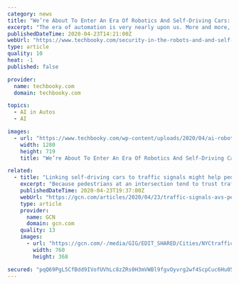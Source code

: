 ```yaml
---
category: news
title: "We’re About To Enter An Era Of Robotics And Self-Driving Cars: But How Will We Secure Those Things?"
excerpt: "The era of automation is very nearly upon us. More and more, we’re seeing artificial intelligence make its way into numerous industries. Perhaps most notable of these is the automotive space. Self-driving cars are already on the road in large numbers – and that’s got a lot of people very, very nervous. Are their fears justified, ..."
publishedDateTime: 2020-04-23T14:21:00Z
webUrl: "https://www.techbooky.com/security-in-the-robots-and-and-self-driving-cars-era/"
type: article
quality: 10
heat: -1
published: false

provider:
  name: techbooky.com
  domain: techbooky.com

topics:
  - AI in Autos
  - AI

images:
  - url: "https://www.techbooky.com/wp-content/uploads/2020/04/ai-robotics.jpg"
    width: 1280
    height: 719
    title: "We’re About To Enter An Era Of Robotics And Self-Driving Cars: But How Will We Secure Those Things?"

related:
  - title: "Linking self-driving cars to traffic signals might help pedestrians give them the green light"
    excerpt: "Because pedestrians at an intersection tend to trust traffic lights more than self-driving cars, cities might be safer if cars communicated their intentions to traffic lights rather."
    publishedDateTime: 2020-04-23T19:37:00Z
    webUrl: "https://gcn.com/articles/2020/04/23/traffic-signals-avs-pedestrians.aspx"
    type: article
    provider:
      name: GCN
      domain: gcn.com
    quality: 13
    images:
      - url: "https://gcn.com/-/media/GIG/EDIT_SHARED/Cities/NYCtraffic.png"
        width: 760
        height: 368

secured: "pqQ69PgL5CfBdd9IVofUVhLc8zZRs0H3mVWBl9fgvOyvrg2wf4ScpCuc6Hu057Hv/8no0DSz/IgDtR/6A+DGAGobSkLggd+a8N4QjjB92ecFMai/QcH4CgRpGTD1YSzy/wmXlThbLNGt5z5jYWvxp4l8QhH3paGG4VBRRnYu5rkAwtqLSwqbtqAuPR9gqV46wOBKvS9/kiPpcQBBY3w0aDYxqTd9wDvVUznchlPuCexxK4PI26fyYdgp4Ui0qF5bqehI05GGpcVLk35w1WEm30CREoN8vgTbkpmLl2zCAQBZvASHu7zSx3iLfclvMaUrsVTavJ3pabWMOQ1/lpN7d781YIKuLlaNz0P3oCXrHY10TuI5jgAwlfmsuaablWpOKMRJlvKJAAa6yzeIkpkyWQS43BSAWNklebV27YROqQlHdlS3/WK50s2vgqRo8SgF9IkLngQFJmY5TQ7IdHOijTVZvRB+7xPEL8qD0JhZ56o=;i/Qxi9BWn3H7ZzNqcF42DA=="
---
```


